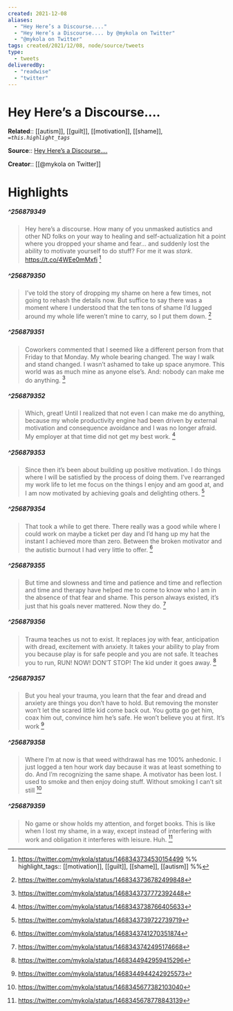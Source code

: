 ```yaml
---
created: 2021-12-08
aliases:
  - "Hey Here’s a Discourse...."
  - "Hey Here’s a Discourse.... by @mykola on Twitter"
  - "@mykola on Twitter"
tags: created/2021/12/08, node/source/tweets
type: 
  - tweets
deliveredBy: 
  - "readwise"
  - "twitter"
---
```

# Hey Here’s a Discourse....

**Related**:: [[autism]], [[guilt]], [[motivation]], [[shame]], 
*`=this.highlight_tags`*

**Source**:: [Hey Here’s a Discourse....](https://twitter.com/mykola/status/1468343734530154499)

**Creator**:: [[@mykola on Twitter]]

# Highlights
##### ^256879349
  
> Hey here’s a discourse. How many of you unmasked autistics and other ND folks on your way to healing and self-actualization hit a point where you dropped your shame and fear… and suddenly lost the ability to motivate yourself to do stuff?
> For me it was *stark*. https://t.co/4WEe0mMxfi 
  [^256879349]

[^256879349]: https://twitter.com/mykola/status/1468343734530154499
%%
highlight_tags:: [[motivation]], [[guilt]], [[shame]], [[autism]]
%%
##### ^256879350
  
> I’ve told the story of dropping my shame on here a few times, not going to rehash the details now. But suffice to say there was a moment where I understood that the ten tons of shame I’d lugged around my whole life weren’t mine to carry, so I put them down. 
  [^256879350]

[^256879350]: https://twitter.com/mykola/status/1468343736782499848

##### ^256879351
  
> Coworkers commented that I seemed like a different person from that Friday to that Monday. My whole bearing changed. The way I walk and stand changed. I wasn’t ashamed to take up space anymore. This world was as much mine as anyone else’s.
> And: nobody can make me do anything. 
  [^256879351]

[^256879351]: https://twitter.com/mykola/status/1468343737772392448

##### ^256879352
  
> Which, great!
> Until I realized that not even I can make me do anything, because my whole productivity engine had been driven by external motivation and consequence avoidance and I was no longer afraid.
> My employer at that time did not get my best work. 
  [^256879352]

[^256879352]: https://twitter.com/mykola/status/1468343738766405633

##### ^256879353
  
> Since then it’s been about building up positive motivation. I do things where I will be satisfied by the process of doing them. I’ve rearranged my work life to let me focus on the things I enjoy and am good at, and I am now motivated by achieving goals and delighting others. 
  [^256879353]

[^256879353]: https://twitter.com/mykola/status/1468343739722739719

##### ^256879354
  
> That took a while to get there. There really was a good while where I could work on maybe a ticket per day and I’d hang up my hat the instant I achieved more than zero.
> Between the broken motivator and the autistic burnout I had very little to offer. 
  [^256879354]

[^256879354]: https://twitter.com/mykola/status/1468343741270351874

##### ^256879355
  
> But time and slowness and time and patience and time and reflection and time and therapy have helped me to come to know who I am in the absence of that fear and shame.
> This person always existed, it’s just that his goals never mattered. Now they do. 
  [^256879355]

[^256879355]: https://twitter.com/mykola/status/1468343742495174668

##### ^256879356
  
> Trauma teaches us not to exist. It replaces joy with fear, anticipation with dread, excitement with anxiety.
> It takes your ability to play from you because play is for safe people and you are not safe.
> It teaches you to run, RUN! NOW! DON’T STOP!
> The kid under it goes away. 
  [^256879356]

[^256879356]: https://twitter.com/mykola/status/1468344942959415296

##### ^256879357
  
> But you heal your trauma, you learn that the fear and dread and anxiety are things you don’t have to hold.
> But removing the monster won’t let the scared little kid come back out. You gotta go get him, coax him out, convince him he’s safe. He won’t believe you at first. It’s work 
  [^256879357]

[^256879357]: https://twitter.com/mykola/status/1468344944242925573

##### ^256879358
  
> Where I’m at now is that weed withdrawal has me 100% anhedonic. I just logged a ten hour work day because it was at least something to do.
> And I’m recognizing the same shape. A motivator has been lost. I used to smoke and then enjoy doing stuff. Without smoking I can’t sit still 
  [^256879358]

[^256879358]: https://twitter.com/mykola/status/1468345677382103040

##### ^256879359
  
> No game or show holds my attention, and forget books.
> This is like when I lost my shame, in a way, except instead of interfering with work and obligation it interferes with leisure.
> Huh. 
  [^256879359]

[^256879359]: https://twitter.com/mykola/status/1468345678778843139

